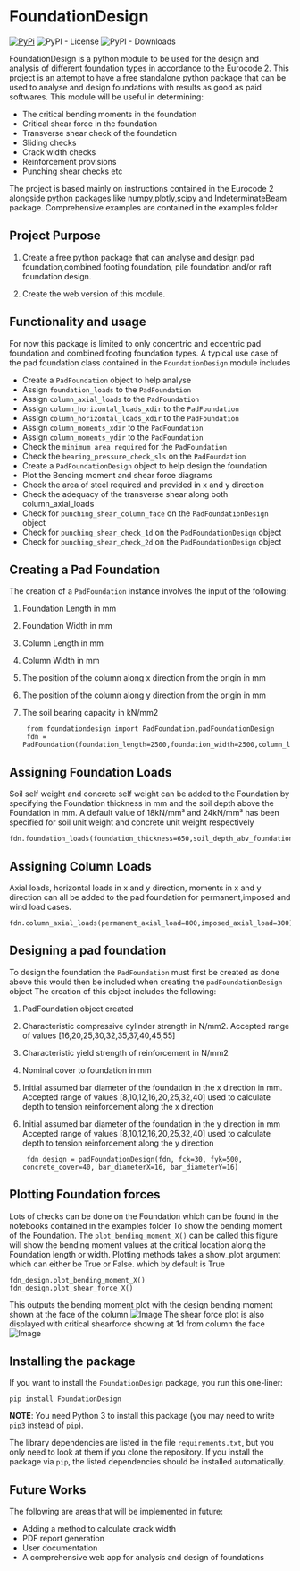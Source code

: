 
# FoundationDesign

[![PyPi](https://img.shields.io/pypi/v/FoundationDesign.svg)](https://pypi.org/project/FoundationDesign/)
![PyPI - License](https://img.shields.io/pypi/l/FoundationDesign)
![PyPI - Downloads](https://img.shields.io/pypi/dm/FoundationDesign)


FoundationDesign is a python module to be used for the design and analysis
of different foundation types in accordance to the Eurocode 2.
This project is an attempt to have a free standalone python package that can
be used to analyse and design foundations with results as good as paid softwares.
This module will be useful in determining:

- The critical bending moments in the foundation
- Critical shear force in the foundation
- Transverse shear check of the foundation
- Sliding checks
- Crack width checks
- Reinforcement provisions
- Punching shear checks etc

The project is based mainly on instructions contained in the Eurocode 2
alongside python packages like numpy,plotly,scipy and IndeterminateBeam package. Comprehensive
examples are contained in the examples folder

## Project Purpose

1. Create a free python package that can analyse and design pad foundation,combined footing foundation,
    pile foundation and/or raft foundation design.

2. Create the web version of this module.

## Functionality and usage

For now this package is limited to only concentric and eccentric pad foundation and combined footing foundation types.
A typical use case of the pad foundation class contained in the ```FoundationDesign``` module includes

- Create a `PadFoundation` object to help analyse
- Assign `foundation_loads` to the `PadFoundation`
- Assign `column_axial_loads` to the `PadFoundation`
- Assign `column_horizontal_loads_xdir` to the `PadFoundation`
- Assign `column_horizontal_loads_xdir` to the `PadFoundation`
- Assign `column_moments_xdir` to the `PadFoundation`
- Assign `column_moments_ydir` to the `PadFoundation`
- Check the `minimum_area_required` for the `PadFoundation`
- Check the `bearing_pressure_check_sls` on the `PadFoundation`
- Create a `PadFoundationDesign` object to help design the foundation
- Plot the Bending moment and shear force diagrams
- Check the area of steel required and provided in x and y direction
- Check the adequacy of the transverse shear along both column_axial_loads
- Check for `punching_shear_column_face` on the `PadFoundationDesign` object
- Check for `punching_shear_check_1d` on the `PadFoundationDesign` object
- Check for `punching_shear_check_2d` on the `PadFoundationDesign` object

## Creating a Pad Foundation

The creation of a `PadFoundation` instance involves the input of the following:

1. Foundation Length in mm
2. Foundation Width in mm
3. Column Length in mm
4. Column Width in mm
5. The position of the column along x direction from the origin in mm
6. The position of the column along y direction from the origin in mm
7. The soil bearing capacity in kN/mm2

        from foundationdesign import PadFoundation,padFoundationDesign
        fdn = PadFoundation(foundation_length=2500,foundation_width=2500,column_length=400,column_width=400,col_pos_xdir=1250,col_pos_ydir=1250,soil_bearing_capacity=200)

## Assigning Foundation Loads

Soil self weight and concrete self weight can be added to the Foundation by specifying the Foundation thickness in
mm and the soil depth above the Foundation in mm. A default value of 18kN/mm&#x00B3; and 24kN/mm&#x00B3; has been specified
for soil unit weight and concrete unit weight respectively

    fdn.foundation_loads(foundation_thickness=650,soil_depth_abv_foundation=0,soil_unit_weight=18,concrete_unit_weight=24)

## Assigning Column Loads

Axial loads, horizontal loads in x and y direction, moments in x and y direction
can all be added to the pad foundation for permanent,imposed and wind load cases.

    fdn.column_axial_loads(permanent_axial_load=800,imposed_axial_load=300)

## Designing a pad foundation

To design the foundation the ```PadFoundation``` must first be created as done above
this would then be included when creating the ```padFoundationDesign``` object
The creation of this object includes the following:

1. PadFoundation object created
2. Characteristic compressive cylinder strength in N/mm2. Accepted range of values [16,20,25,30,32,35,37,40,45,55]
3. Characteristic yield strength of reinforcement in N/mm2
4. Nominal cover to foundation in mm
5. Initial assumed bar diameter of the foundation in the x direction in mm. Accepted range of values [8,10,12,16,20,25,32,40]
   used to calculate depth to tension reinforcement along the x direction
6. Initial assumed bar diameter of the foundation in the y direction in mm Accepted range of values [8,10,12,16,20,25,32,40]
    used to calculate depth to tension reinforcement along the y direction

        fdn_design = padFoundationDesign(fdn, fck=30, fyk=500, concrete_cover=40, bar_diameterX=16, bar_diameterY=16)

## Plotting Foundation forces

Lots of checks can be done on the Foundation which can be found in the notebooks contained in the examples folder
To show the bending moment of the Foundation. The ```plot_bending_moment_X()``` can be called this figure will show the
bending moment values at the critical location along the Foundation length or width. Plotting methods takes a show_plot argument which can either be True or False. which by default is True

    fdn_design.plot_bending_moment_X()
    fdn_design.plot_shear_force_X()
This outputs the bending moment plot with the design bending moment shown at the face of the column
![Image](https://github.com/kunle009/FoundationDesign/blob/main/assets/bending_moment1.png?raw=true)
The shear force plot is also displayed with critical shearforce showing at 1d from column the face
![Image](https://github.com/kunle009/FoundationDesign/blob/main/assets/shear_force.jpg?raw=true)

## Installing the package

If you want to install the `FoundationDesign` package, you run this one-liner:

    pip install FoundationDesign

**NOTE**: You need Python 3 to install this package (you may need to write `pip3` instead of `pip`).

The library dependencies are listed in the file `requirements.txt`, but you only need to look at them if you clone the repository.
If you install the package via `pip`, the listed dependencies should be installed automatically.

## Future Works

The following are areas that will be implemented in future:

- Adding a method to calculate crack width
- PDF report generation
- User documentation
- A comprehensive web app for analysis and design of foundations
